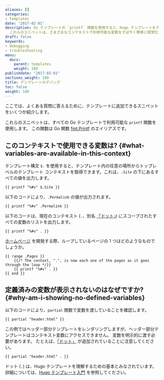 ```yaml
---
aliases: []
categories:
- templates
date: "2017-02-01"
description: Go テンプレートの `printf` 関数を使用すると、Hugo テンプレートをデバッグできます。
  これらのスニペットは、さまざまなコンテキストで利用可能な変数をすばやく簡単に視覚化できます。
draft: false
keywords:
- debugging
- troubleshooting
menu:
  docs:
    parent: templates
    weight: 180
publishdate: "2017-02-01"
sections_weight: 180
title: テンプレートのデバッグ
toc: false
weight: 180
---
```


ここでは、よくある質問に答えるために、テンプレートに追加できるスニペットをいくつか紹介します。

これらのスニペットは、すべての Go テンプレートで利用可能な `printf` 関数を使用します。 この関数は Go 関数 [fmt.Printf](https://golang.org/pkg/fmt/) のエイリアスです。 

## このコンテキストで使用できる変数は? {#what-variables-are-available-in-this-context}

テンプレート構文 `$.` を使用すると、テンプレート内の任意の場所からトップレベルのテンプレート コンテキストを取得できます。これは、`.Site` の下にあるすべての値を出力します。

```go-html-template
{{ printf "%#v" $.Site }}
```

以下のコードにより、`.Permalink` の値が出力されます。

```go-html-template
{{ printf "%#v" .Permalink }}
```

以下のコードは、現在のコンテキスト (`.`、別名 [「ドット」][tempintro]) にスコープされたすべての変数のリストを出力します。

```go-html-template
{{ printf "%#v" . }}
```

[ホームページ][homepage] を開発する際、ループしているページの 1 つはどのようなものでしょうか。

```go-html-template
{{ range .Pages }}
    {{/* The context, ".", is now each one of the pages as it goes through the loop */}}
    {{ printf "%#v" . }}
{{ end }}
```

## 定義済みの変数が表示されないのはなぜですか? {#why-am-i-showing-no-defined-variables}

以下のコードにより、`partial` 関数で変数を渡していることを確認します。

```go-html-template
{{ partial "header.html" }}
```

この例ではヘッダー部分テンプレートをレンダリングしますが、ヘッダー部分テンプレートはコンテキスト変数にアクセスできません。 変数を明示的に渡す必要があります。 たとえば、[「ドット」][tempintro] が追加されていることに注意してください。

```go-html-template
{{ partial "header.html" . }}
```

ドット (`.`) は、Hugo テンプレートを理解するための基本とみなされています。 詳細については、[Hugo テンプレート入門][tempintro] を参照してください。

[homepage]: /templates/homepage/
[tempintro]: /templates/introduction/
